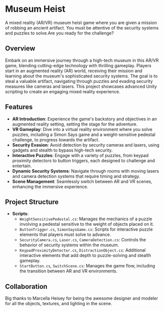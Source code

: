 # Museum Heist
A mixed reality (AR/VR) museum heist game where you are given a mission of robbing an ancient artifact. You must be attentive of the security systems and puzzles to solve.Are you ready for the challenge?

## Overview
Embark on an immersive journey through a high-tech museum in this AR/VR game, blending cutting-edge technology with thrilling gameplay. Players start in an augmented reality (AR) world, receiving their mission and learning about the museum's sophisticated security systems. The goal is to steal a valuable artifact, navigating through puzzles and evading security measures like cameras and lasers. This project showcases advanced Unity scripting to create an engaging mixed reality experience.

## Features
- **AR Introduction**: Experience the game's backstory and objectives in an augmented reality setting, setting the stage for the adventure.
- **VR Gameplay**: Dive into a virtual reality environment where you solve puzzles, including a Simon Says game and a weight-sensitive pedestal challenge, to progress towards the artifact.
- **Security Evasion**: Avoid detection by security cameras and lasers, using gadgets and stealth to bypass high-tech security.
- **Interactive Puzzles**: Engage with a variety of puzzles, from keypad proximity detectors to button triggers, each designed to challenge and entertain.
- **Dynamic Security Systems**: Navigate through rooms with moving lasers and camera detection systems that require timing and strategy.
- **Scene Management**: Seamlessly switch between AR and VR scenes, enhancing the immersive experience.

## Project Structure
- **Scripts**:
  - `WeightSensitivePedestal.cs`: Manages the mechanics of a puzzle involving a pedestal sensitive to the weight of objects placed on it.
  - `ButtonTrigger.cs`, `SimonSaysGame.cs`: Scripts for interactive puzzle elements that players must solve to advance.
  - `SecurityCamera.cs`, `Laser.cs`, `CameraDetection.cs`: Controls the behavior of security systems within the museum.
  - `KeypadProximityDetector.cs`, `DistractionObject.cs`: Additional interactive elements that add depth to puzzle-solving and stealth gameplay.
  - `StartButton.cs`, `SwitchScene.cs`: Manages the game flow, including the transition between AR and VR environments.

## Collaboration
Big thanks to Marcella Heisey for being the awesome designer and modeler for all the objects, textures, and lighting in the scene.